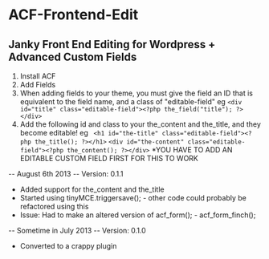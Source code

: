 ACF-Frontend-Edit
=================
Janky Front End Editing for Wordpress + Advanced Custom Fields
-----------------

1. Install ACF
2. Add Fields
3. When adding fields to your theme, you must give the field an ID that is equivalent to the field name, and a class of "editable-field"
eg
```<div id="title" class="editable-field"><?php the_field("title"); ?></div>```
4. Add the following id and class to your the_content and the_title, and they become editable!
eg
```	<h1 id="the-title" class="editable-field"><?php the_title(); ?></h1>```
```<div id="the-content" class="editable-field"><?php the_content(); ?></div>```
*YOU HAVE TO ADD AN EDITABLE CUSTOM FIELD FIRST FOR THIS TO WORK

-- August 6th 2013 --
Version: 0.1.1

* Added support for the_content and the_title
* Started using tinyMCE.triggersave(); - other code could probably be refactored using this
* Issue: Had to make an altered version of acf_form(); - acf_form_finch();

-- Sometime in July 2013 --
Version: 0.1.0

* Converted to a crappy plugin
